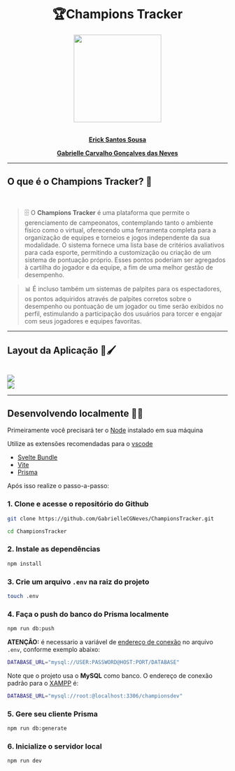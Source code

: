 <div align=center>
    <h1>🏆<b>Champions Tracker</b></h1>
</div>

<div align=center>
    <img src="https://files.catbox.moe/0n7o27.png" width=200>
</div>

</br>

<div align='center'>
    <strong>
        <p><a href='https://github.com/ericksantos12'>Erick Santos Sousa</a></p>
    </strong>
</div>
<div align='center'>
    <strong>
        <p><a href='https://github.com/GabrielleCGNeves'>Gabrielle Carvalho Gonçalves das Neves</a></p>
    </strong>
</div>

---
## O que é o <b>Champions Tracker?</b> 🤔

</br>

> 🗄️ O <b>Champions Tracker</b> é uma plataforma que permite o gerenciamento de campeonatos, contemplando tanto o ambiente físico como o virtual, oferecendo uma ferramenta completa para a organização de equipes e torneios e jogos independente da sua modalidade. O sistema fornece uma lista base de critérios avaliativos para cada esporte, permitindo a customização ou criação de um sistema de pontuação próprio. Esses pontos poderiam ser agregados à cartilha do jogador e da equipe, a fim de uma melhor gestão de desempenho.

> 📊 É incluso também um sistemas de palpites para os espectadores, os pontos adquiridos através de palpites corretos sobre o desempenho ou pontuação de um jogador ou time serão exibidos no perfil, estimulando a participação dos usuários para torcer e engajar com seus jogadores e equipes favoritas.

---

## Layout da Aplicação 🎨🖌️

</br>

<img src="https://files.catbox.moe/nqkxsv.png">

<div>
    <a href="https://www.figma.com/file/6gkSjps0gaKoABpzlxglg8/Champions-Tracker-Web?type=design&node-id=0%3A1&mode=design&t=r5LkAvlpF6jHtMlp-1"><img src="https://img.shields.io/badge/ver_mais-F24E1E?style=for-the-badge&logo=figma&logoColor=white"></a>
</div>

---

## Desenvolvendo localmente 👨‍💻
Primeiramente você precisará ter o [Node](https://nodejs.org) instalado em sua máquina

Utilize as extensões recomendadas para o [vscode](https://vscode.dev)
- [Svelte Bundle](https://marketplace.visualstudio.com/items?itemName=1YiB.svelte-bundle)
- [Vite](https://marketplace.visualstudio.com/items?itemName=antfu.vite)
- [Prisma](https://marketplace.visualstudio.com/items?itemName=Prisma.prisma)

Após isso realize o passo-a-passo:

### 1. Clone e acesse o repositório do Github
```bash
git clone https://github.com/GabrielleCGNeves/ChampionsTracker.git

cd ChampionsTracker
```

### 2. Instale as dependências
```bash
npm install
```

### 3. Crie um arquivo `.env` na raiz do projeto
```bash
touch .env
```

### 4. Faça o push do banco do Prisma localmente
```bash
npm run db:push
```
**ATENÇÃO:** é necessario a variável de [endereço de conexão](https://www.prisma.io/docs/getting-started/setup-prisma/start-from-scratch/relational-databases/connect-your-database-typescript-postgresql) no arquivo `.env`, conforme exemplo abaixo:
```bash
DATABASE_URL="mysql://USER:PASSWORD@HOST:PORT/DATABASE"
```
Note que o projeto usa o **MySQL** como banco. O endereço de conexão padrão para o [XAMPP](https://www.apachefriends.org/pt_br/index.html) é:
```bash
DATABASE_URL="mysql://root:@localhost:3306/championsdev"
```

### 5. Gere seu cliente Prisma
```bash
npm run db:generate
```

### 6. Inicialize o servidor local
```bash
npm run dev
```
